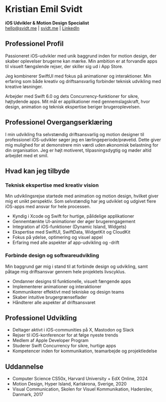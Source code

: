 # Kristian Emil Svidt

**iOS Udvikler & Motion Design Specialist**  
hello@svidt.me |
[svidt.me](https://svidt.me) | [LinkedIn](https://linkedin.com/in/yourprofile)

## Professionel Profil
Passioneret iOS-udvikler med unik baggrund inden for motion design, der skaber oplevelser brugerne kan mærke. Min ambition er at forvandle apps til visuelt fængslende rejser, der skiller sig ud i App Store.

Jeg kombinerer SwiftUI med fokus på animationer og interaktioner. Min erfaring som både kreativ og driftsansvarlig forbinder teknisk udvikling med kreative løsninger.

Arbejder med Swift 6.0 og dets Concurrency-funktioner for sikre, højtydende apps. Mit mål er applikationer med gennemslagskraft, hvor design, animation og teknisk ekspertise beriger brugeroplevelsen.

## Professionel Overgangserklæring
I min udvikling fra selvstændig driftsansvarlig og motion designer til professionel iOS-udvikler søger jeg en lærlingeperiode/prøvetid. Dette giver mig mulighed for at demonstrere min værdi uden økonomisk belastning for din organisation. Jeg er højt motiveret, tilpasningsdygtig og møder altid arbejdet med et smil.

## Hvad kan jeg tilbyde

### Teknisk ekspertise med kreativ vision
Min udviklingsrejse startede med animation og motion design, hvilket giver mig et unikt perspektiv. Som selvstændig har jeg udviklet og udgivet flere iOS-apps med ansvar for hele processen.

* Kyndig i Xcode og Swift for hurtige, pålidelige applikationer
* Gennemtænkte UI-animationer der øger brugerengagement
* Integration af iOS-funktioner (Dynamic Island, Widgets)
* Ekspertise med SwiftUI, SwiftData, WidgetKit og CloudKit
* Fokus på ydelse, optimering og visuel appel
* Erfaring med alle aspekter af app-udvikling og -drift

### Forbinde design og softwareudvikling
Min baggrund gør mig i stand til at forbinde design og udvikling, samt påtage mig driftsansvar gennem hele projektets livscyklus.

* Omdanner designs til funktionelle, visuelt fængende apps
* Implementerer animationer og interaktioner
* Kommunikerer effektivt med tekniske og design teams
* Skaber intuitive brugergrænseflader
* Håndterer alle aspekter af driftsansvaret

## Professionel Udvikling
* Deltager aktivt i iOS-communities på X, Mastodon og Slack
* Rejser til iOS-konferencer for at følge nyeste trends
* Medlem af Apple Developer Program
* Studerer Swift Concurrency for sikre, hurtige apps
* Kompetencer inden for kommunikation, teamarbejde og projektledelse

## Uddannelse
* Computer Science CS50x, Harvard University + EdX Online, 2024
* Motion Design, Hyper Island, Karlskrona, Sverige, 2020
* Visual Communication, Skolen for Visuel Kommunikation, Haderslev, Danmark, 2017
